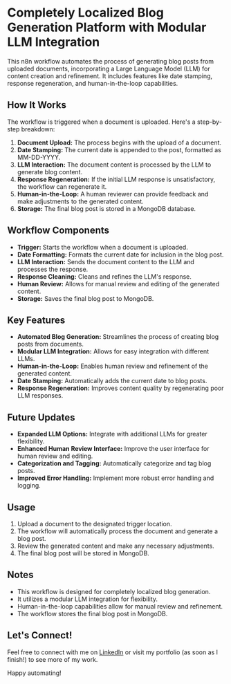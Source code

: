 # Completely Localized Blog Generation Platform with Modular LLM Integration

This n8n workflow automates the process of generating blog posts from uploaded documents, incorporating a Large Language Model (LLM) for content creation and refinement. It includes features like date stamping, response regeneration, and human-in-the-loop capabilities.

## How It Works

The workflow is triggered when a document is uploaded. Here's a step-by-step breakdown:

1.  **Document Upload:** The process begins with the upload of a document.
2.  **Date Stamping:** The current date is appended to the post, formatted as MM-DD-YYYY.
3.  **LLM Interaction:** The document content is processed by the LLM to generate blog content.
4.  **Response Regeneration:** If the initial LLM response is unsatisfactory, the workflow can regenerate it.
5.  **Human-in-the-Loop:** A human reviewer can provide feedback and make adjustments to the generated content.
6.  **Storage:** The final blog post is stored in a MongoDB database.

## Workflow Components

* **Trigger:** Starts the workflow when a document is uploaded.
* **Date Formatting:** Formats the current date for inclusion in the blog post.
* **LLM Interaction:** Sends the document content to the LLM and processes the response.
* **Response Cleaning:** Cleans and refines the LLM's response.
* **Human Review:** Allows for manual review and editing of the generated content.
* **Storage:** Saves the final blog post to MongoDB.

## Key Features

* **Automated Blog Generation:** Streamlines the process of creating blog posts from documents.
* **Modular LLM Integration:** Allows for easy integration with different LLMs.
* **Human-in-the-Loop:** Enables human review and refinement of the generated content.
* **Date Stamping:** Automatically adds the current date to blog posts.
* **Response Regeneration:** Improves content quality by regenerating poor LLM responses.

## Future Updates

* **Expanded LLM Options:** Integrate with additional LLMs for greater flexibility.
* **Enhanced Human Review Interface:** Improve the user interface for human review and editing.
* **Categorization and Tagging:** Automatically categorize and tag blog posts.
* **Improved Error Handling:** Implement more robust error handling and logging.

## Usage

1.  Upload a document to the designated trigger location.
2.  The workflow will automatically process the document and generate a blog post.
3.  Review the generated content and make any necessary adjustments.
4.  The final blog post will be stored in MongoDB.

## Notes

* This workflow is designed for completely localized blog generation.
* It utilizes a modular LLM integration for flexibility.
* Human-in-the-loop capabilities allow for manual review and refinement.
* The workflow stores the final blog post in MongoDB.
## Let's Connect!

Feel free to connect with me on [LinkedIn](https://www.linkedin.com/in/nicholas-capriotti-5775031b9/) or visit my portfolio (as soon as I finish!) to see more of my work.

Happy automating!
